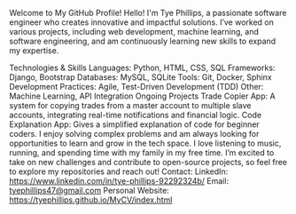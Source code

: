 Welcome to My GitHub Profile!
Hello! I'm Tye Phillips, a passionate software engineer who creates innovative and impactful solutions. 
I’ve worked on various projects, including web development, machine learning, and software engineering, and am 
continuously learning new skills to expand my expertise.

Technologies & Skills
Languages: Python, HTML, CSS, SQL
Frameworks: Django, Bootstrap
Databases: MySQL, SQLite
Tools: Git, Docker, Sphinx
Development Practices: Agile, Test-Driven Development (TDD)
Other: Machine Learning, API Integration
Ongoing Projects
Trade Copier App: A system for copying trades from a master account to multiple slave accounts, integrating real-time notifications and financial logic.
Code Explanation App: Gives a simplified explanation of code for beginner coders.
I enjoy solving complex problems and am always looking for opportunities to learn and grow in the tech space.
I love listening to music, running, and spending time with my family in my free time.
I’m excited to take on new challenges and contribute to open-source projects, so feel free to explore my repositories and reach out!
Contact:
LinkedIn: https://www.linkedin.com/in/tye-phillips-92292324b/
Email: tyephillips47@gmail.com
Personal Website: https://tyephillips.github.io/MyCV/index.html
